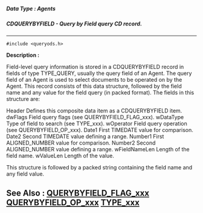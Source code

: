 ##### Data Type : Agents
##### CDQUERYBYFIELD - Query by Field query CD record.
---
```
#include <queryods.h>
```
**Description :**

Field-level query information is stored in a CDQUERYBYFIELD record in fields of 
type TYPE_QUERY, usually the query field of an Agent.  The query field of an 
Agent is used to select documents to be operated on by the Agent.  This record 
consists of this data structure, followed by the field name and any value for 
the field query (in packed format).  The fields in this structure are:

Header   Defines this composite data item as a CDQUERYBYFIELD item.
dwFlags  Field query flags (see QUERYBYFIELD_FLAG_xxx).
wDataType  Type of field to search (see TYPE_xxx).
wOperator  Field query operation (see QUERYBYFIELD_OP_xxx).
Date1   First TIMEDATE value for comparison.
Date2   Second TIMEDATE value defining a range.
Number1  First ALIGNED_NUMBER value for comparison.
Number2  Second ALIGNED_NUMBER value defining a range.
wFieldNameLen Length of the field name.
wValueLen  Length of the value.

This structure is followed by a packed string containing the field name and any 
field value.

**See Also :**
[QUERYBYFIELD_FLAG_xxx](/domino-c-api-docs/reference/Symb/QUERYBYFIELD_FLAG_xxx)
[QUERYBYFIELD_OP_xxx](/domino-c-api-docs/reference/Symb/QUERYBYFIELD_OP_xxx)
[TYPE_xxx](/domino-c-api-docs/reference/Symb/TYPE_xxx)
---
